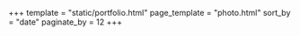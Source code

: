 +++
template = "static/portfolio.html"
page_template = "photo.html"
sort_by = "date"
paginate_by = 12
+++

